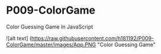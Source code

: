 # P009-ColorGame
Color Guessing Game In JavaScript


![alt text] (https://raw.githubusercontent.com/h181192/P009-ColorGame/master/images/App.PNG "Color Guessing Game"
